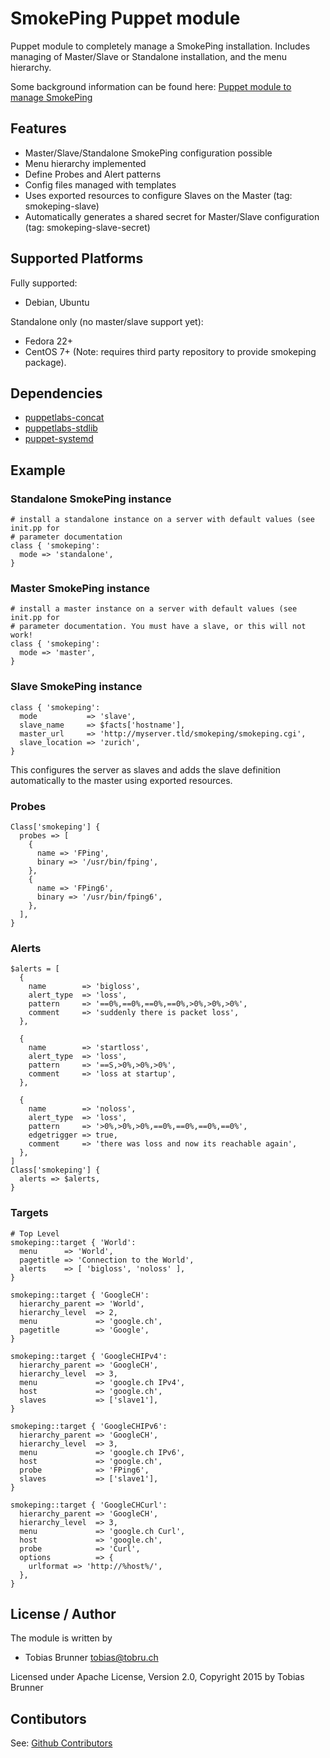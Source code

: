 # SmokePing Puppet module

Puppet module to completely manage a SmokePing installation.
Includes managing of Master/Slave or Standalone installation, and the menu hierarchy.

Some background information can be found here: [Puppet module to manage SmokePing](http://tobrunet.ch/2013/02/puppet-module-to-manage-smokeping/)

## Features

- Master/Slave/Standalone SmokePing configuration possible
- Menu hierarchy implemented
- Define Probes and Alert patterns
- Config files managed with templates
- Uses exported resources to configure Slaves on the Master (tag: smokeping-slave)
- Automatically generates a shared secret for Master/Slave configuration (tag: smokeping-slave-secret)

## Supported Platforms

Fully supported:

- Debian, Ubuntu

Standalone only (no master/slave support yet):

- Fedora 22+
- CentOS 7+ (Note: requires third party repository to provide smokeping package).

## Dependencies

- [puppetlabs-concat](https://github.com/puppetlabs/puppet-concat)
- [puppetlabs-stdlib](https://github.com/puppetlabs/puppet-stdlib)
- [puppet-systemd](https://github.com/voxpupuli/puppet-systemd)

## Example

### Standalone SmokePing instance

```puppet
# install a standalone instance on a server with default values (see init.pp for
# parameter documentation
class { 'smokeping':
  mode => 'standalone',
}
```

### Master SmokePing instance

```puppet
# install a master instance on a server with default values (see init.pp for
# parameter documentation. You must have a slave, or this will not work!
class { 'smokeping':
  mode => 'master',
}
```

### Slave SmokePing instance

```puppet
class { 'smokeping':
  mode           => 'slave',
  slave_name     => $facts['hostname'],
  master_url     => 'http://myserver.tld/smokeping/smokeping.cgi',
  slave_location => 'zurich',
}
```

This configures the server as slaves and adds the slave definition automatically to the
master using exported resources.

### Probes

```puppet
Class['smokeping'] {
  probes => [
    {
      name => 'FPing',
      binary => '/usr/bin/fping',
    },
    {
      name => 'FPing6',
      binary => '/usr/bin/fping6',
    },
  ],
}
```

### Alerts

```puppet
$alerts = [
  {
    name        => 'bigloss',
    alert_type  => 'loss',
    pattern     => '==0%,==0%,==0%,==0%,>0%,>0%,>0%',
    comment     => 'suddenly there is packet loss',
  },

  {
    name        => 'startloss',
    alert_type  => 'loss',
    pattern     => '==S,>0%,>0%,>0%',
    comment     => 'loss at startup',
  },

  {
    name        => 'noloss',
    alert_type  => 'loss',
    pattern     => '>0%,>0%,>0%,==0%,==0%,==0%,==0%',
    edgetrigger => true,
    comment     => 'there was loss and now its reachable again',
  },
]
Class['smokeping'] {
  alerts => $alerts,
}
```

### Targets

```puppet
# Top Level
smokeping::target { 'World':
  menu      => 'World',
  pagetitle => 'Connection to the World',
  alerts    => [ 'bigloss', 'noloss' ],
}

smokeping::target { 'GoogleCH':
  hierarchy_parent => 'World',
  hierarchy_level  => 2,
  menu             => 'google.ch',
  pagetitle        => 'Google',
}

smokeping::target { 'GoogleCHIPv4':
  hierarchy_parent => 'GoogleCH',
  hierarchy_level  => 3,
  menu             => 'google.ch IPv4',
  host             => 'google.ch',
  slaves           => ['slave1'],
}

smokeping::target { 'GoogleCHIPv6':
  hierarchy_parent => 'GoogleCH',
  hierarchy_level  => 3,
  menu             => 'google.ch IPv6',
  host             => 'google.ch',
  probe            => 'FPing6',
  slaves           => ['slave1'],
}

smokeping::target { 'GoogleCHCurl':
  hierarchy_parent => 'GoogleCH',
  hierarchy_level  => 3,
  menu             => 'google.ch Curl',
  host             => 'google.ch',
  probe            => 'Curl',
  options          => {
    urlformat => 'http://%host%/',
  },
}
```

## License / Author

The module is written by

- Tobias Brunner <tobias@tobru.ch>

Licensed under Apache License, Version 2.0, Copyright 2015 by Tobias Brunner

## Contibutors

See: [Github Contributors](https://github.com/voxpupuli/puppet-smokeping/graphs/contributors)
